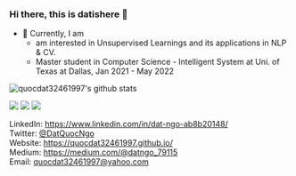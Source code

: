 ### Hi there, this is datishere 👋

- 🔭 Currently, I am
  * am interested in Unsupervised Learnings and its applications in NLP & CV.
  * Master student in Computer Science - Intelligent System at Uni. of Texas at Dallas, Jan 2021 - May 2022
 
![quocdat32461997's github stats](https://github-readme-stats.vercel.app/api?username=quocdat32461997&show_icons=true&theme=radical&count_private=true)

![](https://img.shields.io/badge/-Python-informational?logo=Python&color=9F9393)
![](https://img.shields.io/badge/-TensorFlow-informational?logo=TensorFlow&color=F2EFEF)
![](https://img.shields.io/badge/-AWS-informational?logo=AWS&color=FFCCCC)

LinkedIn: https://www.linkedin.com/in/dat-ngo-ab8b20148/ \
Twitter: [@DatQuocNgo](https://twitter.com/DatQuocNgo) \
Website: https://quocdat32461997.github.io/ \
Medium: https://medium.com/@datngo_79115 \
Email: quocdat32461997@yahoo.com
